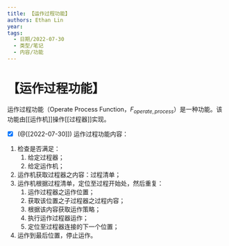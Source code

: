 ```yaml
---
title: 【运作过程功能】
authors: Ethan Lin
year:
tags:
  - 日期/2022-07-30 
  - 类型/笔记 
  - 内容/功能 
---
```



# 【运作过程功能】





运作过程功能（Operate Process Function，$F_{operate,process}$）是一种功能。该功能由[[运作机]]操作[[过程器]]实现。


- [x] (@[[2022-07-30]]) 运作过程功能内容：
1. 检查是否满足：
	1. 给定过程器；
	2. 给定运作机；
2. 运作机获取过程器之内容：过程清单；
3. 运作机根据过程清单，定位至过程开始处，然后重复：
	1. 运作过程器之运作位置；
	2. 获取该位置之子过程器之过程内容；
	3. 根据该内容获取运作策略；
	4. 执行运作过程器运作；
	5. 定位至过程器连接的下一个位置；
4. 运作到最后位置，停止运作。


